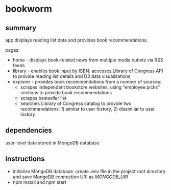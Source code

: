 # bookworm

## summary

app displays reading list data and provides book recommendations.

pages:
* home - displays book-related news from multiple media outlets via RSS feeds
* library - enables book input by ISBN. accesses Library of Congress API to provide reading list details and D3 data visualizations
* explorer - provides book recommendations from a number of sources:
	- scrapes independent bookstore websites, using "employee picks" sections to provide book recommendations
	- scrapes bestseller list
	- searches Library of Congress catalog to provide two recommendations: 1) similar to user history, 2) dissimilar to user history

## dependencies

user-level data stored in MongoDB database

## instructions

* initialize MongoDB database. create .env file in the project root directory and save MongoDB connection URI as *MONGODB_URI*
* npm install and npm start
